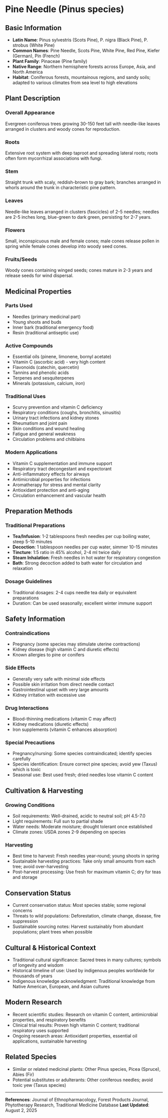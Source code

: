 # Pine Needle (Pinus species)

## Basic Information
- **Latin Name**: Pinus sylvestris (Scots Pine), P. nigra (Black Pine), P. strobus (White Pine)
- **Common Names**: Pine Needle, Scots Pine, White Pine, Red Pine, Kiefer (German), Pin (French)
- **Plant Family**: Pinaceae (Pine family)
- **Native Range**: Northern hemisphere forests across Europe, Asia, and North America
- **Habitat**: Coniferous forests, mountainous regions, and sandy soils; adapted to various climates from sea level to high elevations

## Plant Description

### Overall Appearance
Evergreen coniferous trees growing 30-150 feet tall with needle-like leaves arranged in clusters and woody cones for reproduction.

### Roots
Extensive root system with deep taproot and spreading lateral roots; roots often form mycorrhizal associations with fungi.

### Stem
Straight trunk with scaly, reddish-brown to gray bark; branches arranged in whorls around the trunk in characteristic pine pattern.

### Leaves
Needle-like leaves arranged in clusters (fascicles) of 2-5 needles; needles are 2-5 inches long, blue-green to dark green, persisting for 2-7 years.

### Flowers
Small, inconspicuous male and female cones; male cones release pollen in spring while female cones develop into woody seed cones.

### Fruits/Seeds
Woody cones containing winged seeds; cones mature in 2-3 years and release seeds for wind dispersal.

## Medicinal Properties

### Parts Used
- Needles (primary medicinal part)
- Young shoots and buds
- Inner bark (traditional emergency food)
- Resin (traditional antiseptic use)

### Active Compounds
- Essential oils (pinene, limonene, bornyl acetate)
- Vitamin C (ascorbic acid) - very high content
- Flavonoids (catechin, quercetin)
- Tannins and phenolic acids
- Terpenes and sesquiterpenes
- Minerals (potassium, calcium, iron)

### Traditional Uses
- Scurvy prevention and vitamin C deficiency
- Respiratory conditions (coughs, bronchitis, sinusitis)
- Urinary tract infections and kidney stones
- Rheumatism and joint pain
- Skin conditions and wound healing
- Fatigue and general weakness
- Circulation problems and chilblains

### Modern Applications
- Vitamin C supplementation and immune support
- Respiratory tract decongestant and expectorant
- Anti-inflammatory effects for airways
- Antimicrobial properties for infections
- Aromatherapy for stress and mental clarity
- Antioxidant protection and anti-aging
- Circulation enhancement and vascular health

## Preparation Methods

### Traditional Preparations
- **Tea/Infusion**: 1-2 tablespoons fresh needles per cup boiling water, steep 5-10 minutes
- **Decoction**: 1 tablespoon needles per cup water, simmer 10-15 minutes
- **Tincture**: 1:5 ratio in 45% alcohol, 2-4 ml twice daily
- **Steam Inhalation**: Fresh needles in hot water for respiratory congestion
- **Bath**: Strong decoction added to bath water for circulation and relaxation

### Dosage Guidelines
- Traditional dosages: 2-4 cups needle tea daily or equivalent preparations
- Duration: Can be used seasonally; excellent winter immune support

## Safety Information

### Contraindications
- Pregnancy (some species may stimulate uterine contractions)
- Kidney disease (high vitamin C and diuretic effects)
- Known allergies to pine or conifers

### Side Effects
- Generally very safe with minimal side effects
- Possible skin irritation from direct needle contact
- Gastrointestinal upset with very large amounts
- Kidney irritation with excessive use

### Drug Interactions
- Blood-thinning medications (vitamin C may affect)
- Kidney medications (diuretic effects)
- Iron supplements (vitamin C enhances absorption)

### Special Precautions
- Pregnancy/nursing: Some species contraindicated; identify species carefully
- Species identification: Ensure correct pine species; avoid yew (Taxus) which is toxic
- Seasonal use: Best used fresh; dried needles lose vitamin C content

## Cultivation & Harvesting

### Growing Conditions
- Soil requirements: Well-drained, acidic to neutral soil; pH 4.5-7.0
- Light requirements: Full sun to partial shade
- Water needs: Moderate moisture; drought tolerant once established
- Climate zones: USDA zones 2-9 depending on species

### Harvesting
- Best time to harvest: Fresh needles year-round; young shoots in spring
- Sustainable harvesting practices: Take only small amounts from each tree; avoid over-harvesting
- Post-harvest processing: Use fresh for maximum vitamin C; dry for teas and storage

## Conservation Status
- Current conservation status: Most species stable; some regional concerns
- Threats to wild populations: Deforestation, climate change, disease, fire suppression
- Sustainable sourcing notes: Harvest sustainably from abundant populations; plant trees when possible

## Cultural & Historical Context
- Traditional cultural significance: Sacred trees in many cultures; symbols of longevity and wisdom
- Historical timeline of use: Used by indigenous peoples worldwide for thousands of years
- Indigenous knowledge acknowledgment: Traditional knowledge from Native American, European, and Asian cultures

## Modern Research
- Recent scientific studies: Research on vitamin C content, antimicrobial properties, and respiratory benefits
- Clinical trial results: Proven high vitamin C content; traditional respiratory uses supported
- Ongoing research areas: Antioxidant properties, essential oil applications, sustainable harvesting

## Related Species
- Similar or related medicinal plants: Other Pinus species, Picea (Spruce), Abies (Fir)
- Potential substitutes or adulterants: Other coniferous needles; avoid toxic yew (Taxus species)

---

**References**: Journal of Ethnopharmacology, Forest Products Journal, Phytotherapy Research, Traditional Medicine Database
**Last Updated**: August 2, 2025